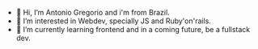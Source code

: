 - 👋 Hi, I’m Antonio Gregorio and i'm from Brazil.
- 👀 I’m interested in Webdev, specially JS and Ruby'on'rails.
- 🌱 I’m currently learning frontend and in a coming future, be a fullstack dev.

<!---
antoniogregorio/antoniogregorio is a ✨ special ✨ repository because its `README.md` (this file) appears on your GitHub profile.
You can click the Preview link to take a look at your changes.
--->
